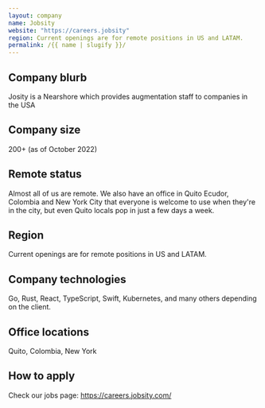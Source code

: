 ```yaml
---
layout: company
name: Jobsity
website: "https://careers.jobsity"
region: Current openings are for remote positions in US and LATAM.
permalink: /{{ name | slugify }}/
---
```


## Company blurb

Josity is a Nearshore which provides augmentation staff to companies in the USA

## Company size

200+ (as of October 2022)

## Remote status

Almost all of us are remote. We also have an office in Quito Ecudor, Colombia and New York City that everyone is welcome to use when they're in the city, but even Quito locals pop in just a few days a week.

## Region

Current openings are for remote positions in US and LATAM.

## Company technologies

Go, Rust, React, TypeScript, Swift, Kubernetes, and many others depending on the client.

## Office locations

Quito, Colombia, New York

## How to apply

Check our jobs page: https://careers.jobsity.com/